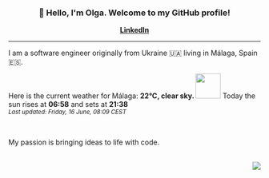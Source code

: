 <h3 align="center">👋 Hello, I'm Olga. Welcome to my GitHub profile! </h3>
<p align="center">
  <strong><a href="https://www.linkedin.com/in/olga-f/">LinkedIn</a></strong>
</p>

---

I am a software engineer originally from Ukraine 🇺🇦 living in Málaga, Spain 🇪🇸.


Here is the current weather for Málaga:
<b> 22°C, 
 clear sky.
</b> <img width="50" src=https:&#x2F;&#x2F;openweathermap.org&#x2F;img&#x2F;wn&#x2F;01d.png></img> Today the sun rises at
 <b>06:58</b> 
and sets at <b>21:38</b>
<br/>
<small><i>Last updated: Friday, 16 June, 08:09 CEST </i></small>
<br/>

<br/>
<p> My passion is bringing ideas to life with code. </p>
<br/>



<div align="right">
<img src="https://komarev.com/ghpvc/?username=olga-f&color=38A3A5">
</div>

